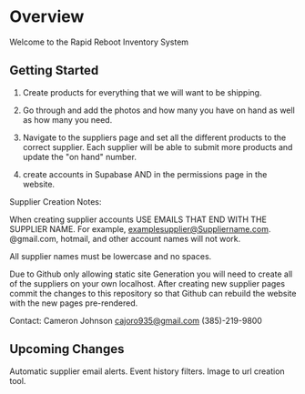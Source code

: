 # Overview

Welcome to the Rapid Reboot Inventory System

## Getting Started

1. Create products for everything that we will want to be shipping.

2. Go through and add the photos and how many you have on hand as well as how many you need.

3. Navigate to the suppliers page and set all the different products to the correct supplier.
Each supplier will be able to submit more products and update the "on hand" number. 

4. create accounts in Supabase AND in the permissions page in the website.

Supplier Creation Notes: 

When creating supplier accounts USE EMAILS THAT END WITH THE SUPPLIER NAME. For example, examplesupplier@Suppliername.com. @gmail.com, hotmail, and other account names will not work.

All supplier names must be lowercase and no spaces.

Due to Github only allowing static site Generation you will need to create all of the suppliers on your own localhost.
After creating new supplier pages commit the changes to this repository so that Github can rebuild the website with the new pages pre-rendered.

Contact:
Cameron Johnson
cajoro935@gmail.com
(385)-219-9800

## Upcoming Changes

Automatic supplier email alerts.
Event history filters.
Image to url creation tool.